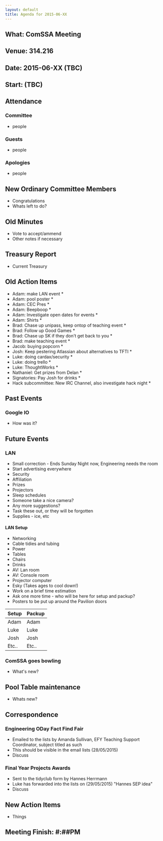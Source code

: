 ```yaml
---
layout: default
title: Agenda for 2015-06-XX
---
```


## What: ComSSA Meeting

## Venue: 314.216

## Date: 2015-06-XX (TBC)

## Start: (TBC)

## Attendance
### Committee
  * people

### Guests
  * people

### Apologies
  * people

## New Ordinary Committee Members
  * Congratulations
  * Whats left to do?

## Old Minutes
  * Vote to accept/ammend
  * Other notes if necessary

## Treasury Report
  * Current Treasury

## Old Action Items
  * Adam: make LAN event
    *
  * Adam: pool poster
    *
  * Adam: CEC Pres
    *
  * Adam: Beepboop
    *
  * Adam: Investigate open dates for events
    *
  * Adam: Shirts
    *
  * Brad: Chase up unipass, keep ontop of teaching event
    *
  * Brad: Follow up Good Games
    *
  * Brad: Chase up SK if they don't get back to you
    *
  * Brad: make teaching event
    *
  * Jacob: buying popcorn
    *
  * Josh: Keep pestering Atlassian about alternatives to TFTI
    *
  * Luke: doing cardax/security
    *
  * Luke: doing trello
    *
  * Luke: ThoughtWorks
    *
  * Nathaniel: Get prizes from Delan
    *
  * Signatories: Pay Josh for drinks
    *
  * Hack subcommittee: New IRC Channel, also investigate hack night
    *

## Past Events
### Google IO
  * How was it?

## Future Events
### LAN

  * Small correction - Ends Sunday Night now, Engineering needs the room
  * Start advertising everywhere
  * Security
  * Affiliation
  * Prizes
  * Projectors
  * Sleep schedules
  * Someone take a nice camera?
  * Any more suggestions?
  * Task these out, or they will be forgotten
  * Supplies - ice, etc

#### LAN Setup

  * Networking
  * Cable tidies and tubing
  * Power
  * Tables
  * Chairs
  * Drinks
  * AV: Lan room
  * AV: Console room
  * Projector computer
  * Esky (Takes ages to cool down!)
  * Work on a brief time estimation
  * Ask one more time - who will be here for setup and packup?
  * Posters to be put up around the Pavilion doors

| Setup | Packup |
|-------|--------|
| Adam  |  Adam  |
| Luke  |  Luke  |
| Josh  |  Josh  |
| Etc.. |  Etc.. |

### ComSSA goes bowling
  * What's new?

## Pool Table maintenance
  * Whats new?

## Correspondence  
### Engineering ODay Fact Find Fair
  * Emailed to the lists by Amanda Sullivan, EFY Teaching Support Coordinator, subject titled as such
  * This should be visible in the email lists (28/05/2015)
  * Discuss

### Final Year Projects Awards
  * Sent to the tidyclub form by Hannes Herrmann
  * Luke has forwarded into the lists on (29/05/2015) "Hannes SEP idea"
  * Discuss

## New Action Items
  * Things

## Meeting Finish: #:##PM
